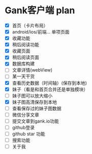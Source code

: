 # Gank客户端 plan

* [x] 首页（卡片布局）
* [x] android/ios/前端... 单项页面
* [x] 收藏功能
* [x] 稍后阅读功能
* [x] 收藏页面
* [x] 稍后阅读页面
* [x] 数据库构建
* [ ] 文章详情(webView)
* [ ] 某一天干货
* [x] 查看历史数据（时间轴）(保存到本地)
* [x] 妹子（看是和首页合并还是单独模块）
* [ ] 妹子图可以放大缩小
* [x] 妹子图高清保存到本地
* [ ] 查看保存过的妹子图数据
* [ ] 微信分享文章
* [ ] 提交文章到gank.io功能
* [ ] github登录
* [ ] github star 功能
* [ ] 搜索功能
* [ ] 关于我